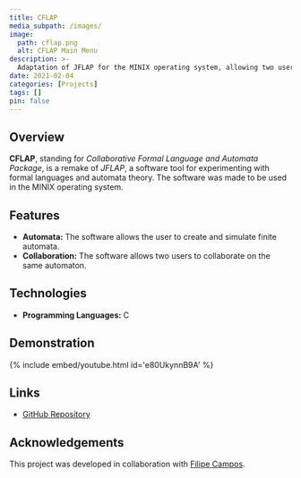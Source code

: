 ```yaml
---
title: CFLAP
media_subpath: /images/
image:
  path: cflap.png
  alt: CFLAP Main Menu
description: >-
  Adaptation of JFLAP for the MINIX operating system, allowing two users to collaborate on the same automaton.
date: 2021-02-04
categories: [Projects]
tags: []
pin: false
---
```


## Overview

**CFLAP**, standing for *Collaborative Formal Language and Automata Package*, is a remake of *JFLAP*, a software tool for experimenting with formal languages and automata theory. The software was made to be used in the MINIX operating system.

## Features

- **Automata:** The software allows the user to create and simulate finite automata.
- **Collaboration:** The software allows two users to collaborate on the same automaton.

## Technologies

- **Programming Languages:** C

## Demonstration

{% include embed/youtube.html id='e80UkynnB9A' %}

## Links

- [GitHub Repository](https://github.com/xico2001pt/lcom-cflap)

## Acknowledgements

This project was developed in collaboration with [Filipe Campos](https://github.com/filipepcampos).
